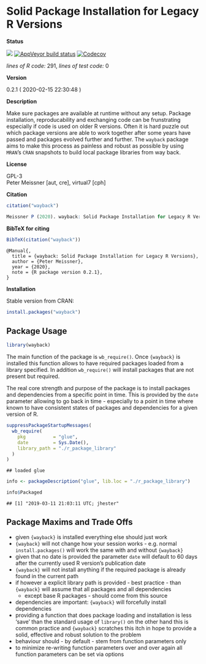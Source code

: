 
<!-- README.md is generated from README.Rmd. Please edit that file -->

<!-- -->

<!-- FILL OUT OPTIONS !!! -->

<!-- -->

<!-- -->

<!-- -->

# Solid Package Installation for Legacy R Versions

**Status**

<a href="https://travis-ci.org/petermeissner/wayback"><img src="https://api.travis-ci.org/petermeissner/wayback.svg?branch=master"><a/>
[![AppVeyor build
status](https://ci.appveyor.com/api/projects/status/github/petermeissner/wayback?branch=master&svg=true)](https://ci.appveyor.com/project/petermeissner/wayback)
<a href="https://codecov.io/gh/petermeissner/wayback"><img src="https://codecov.io/gh/petermeissner/wayback/branch/master/graph/badge.svg" alt="Codecov" /></a>
<!--<a href="https://cran.r-project.org/package=wayback">
<img src="https://www.r-pkg.org/badges/version/wayback">
</a>
<img src="https://cranlogs.r-pkg.org/badges/grand-total/wayback">
<img src="https://cranlogs.r-pkg.org/badges/wayback">
-->

*lines of R code:* 291, *lines of test code:* 0

**Version**

0.2.1 ( 2020-02-15 22:30:48 )

**Description**

Make sure packages are available at runtime without any setup. Package
installation, reproducability and exchanging code can be frunstrating
especially if code is used on older R versions. Often it is hard puzzle
out which package versions are able to work together after some years
have passed and packages evolved further and further. The `wayback`
package aims to make this process as painless and robust as possible by
using `MRAN`’s `CRAN` snapshots to build local package libraries from
way back.

**License**

GPL-3 <br>Peter Meissner \[aut, cre\], virtual7 \[cph\]

**Citation**

``` r
citation("wayback")
```

``` r
Meissner P (2020). wayback: Solid Package Installation for Legacy R Versions. R package version 0.2.1.
```

**BibTeX for citing**

``` r
BibTeX(citation("wayback"))
```

    @Manual{,
      title = {wayback: Solid Package Installation for Legacy R Versions},
      author = {Peter Meissner},
      year = {2020},
      note = {R package version 0.2.1},
    }

**Installation**

Stable version from CRAN:

``` r
install.packages("wayback")
```

<!-- Latest development version from Github: -->

<!-- ```{r, eval=FALSE} -->

<!-- devtools::install_github("user_name/repo_name") -->

<!-- ``` -->

## Package Usage

``` r
library(wayback)
```

The main function of the package is `wb_require()`. Once `{wayback}` is
installed this function allows to have required packages loaded from a
library specified. In addition `wb_require()` will install packages that
are not present but required.

The real core strength and purpose of the package is to install packages
and dependencies from a specific point in time. This is provided by the
`date` parameter allowing to go back in time - especially to a point in
time where known to have consistent states of packages and dependencies
for a given version of R.

``` r
suppressPackageStartupMessages(
  wb_require(
    pkg          = "glue", 
    date         = Sys.Date(),
    library_path = "./r_package_library"
  )
)
```

    ## loaded glue

``` r
info <- packageDescription("glue", lib.loc = "./r_package_library")

info$Packaged
```

    ## [1] "2019-03-11 21:03:11 UTC; jhester"

## Package Maxims and Trade Offs

  - given `{wayback}` is installed everything else should just work
  - `{wayback}` will not change how your session works - e.g. normal
    `install.packages()` will work the same with and without `{wayback}`
  - given that no date is provided the parameter `date` will default to
    60 days after the currently used R version’s publication date
  - `{wayback}` will not install anything if the required package is
    already found in the current path
  - if however a explicit library path is provided - best practice -
    than `{wayback}` will assume that all packages and all dependencies
    - except base R packages - should come from this source
  - dependencies are important: `{wayback}` will forcefully install
    dependencies
  - providing a function that does package loading and installation is
    less ‘save’ than the standard usage of `library()` on the other hand
    this is common practice and `{wayback}` scratches this itch in hope
    to provide a solid, effective and robust solution to the problem
  - behaviour should - by default - stem from function parameters only
  - to minimize re-writing function parameters over and over again all
    function parameters can be set via options
